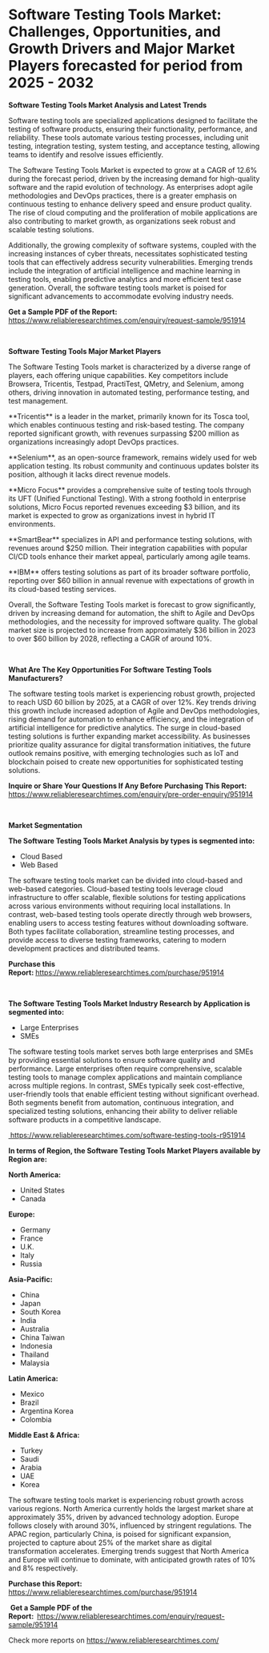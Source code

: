 <p><h1>Software Testing Tools Market: Challenges, Opportunities, and Growth Drivers and Major Market Players forecasted for period from 2025 - 2032</h1></p><p><strong>Software Testing Tools Market Analysis and Latest Trends</strong></p>
<p><p>Software testing tools are specialized applications designed to facilitate the testing of software products, ensuring their functionality, performance, and reliability. These tools automate various testing processes, including unit testing, integration testing, system testing, and acceptance testing, allowing teams to identify and resolve issues efficiently. </p><p>The Software Testing Tools Market is expected to grow at a CAGR of 12.6% during the forecast period, driven by the increasing demand for high-quality software and the rapid evolution of technology. As enterprises adopt agile methodologies and DevOps practices, there is a greater emphasis on continuous testing to enhance delivery speed and ensure product quality. The rise of cloud computing and the proliferation of mobile applications are also contributing to market growth, as organizations seek robust and scalable testing solutions. </p><p>Additionally, the growing complexity of software systems, coupled with the increasing instances of cyber threats, necessitates sophisticated testing tools that can effectively address security vulnerabilities. Emerging trends include the integration of artificial intelligence and machine learning in testing tools, enabling predictive analytics and more efficient test case generation. Overall, the software testing tools market is poised for significant advancements to accommodate evolving industry needs.</p></p>
<p><strong>Get a Sample PDF of the Report:&nbsp;</strong> <a href="https://www.reliableresearchtimes.com/enquiry/request-sample/951914?utm_campaign=2244&utm_medium=2&utm_source=Github&utm_content=ia&utm_term=06032025&utm_id=software-testing-tools">https://www.reliableresearchtimes.com/enquiry/request-sample/951914</a></p>
<p>&nbsp;</p>
<p><strong>Software Testing Tools Major Market Players</strong></p>
<p><p>The Software Testing Tools market is characterized by a diverse range of players, each offering unique capabilities. Key competitors include Browsera, Tricentis, Testpad, PractiTest, QMetry, and Selenium, among others, driving innovation in automated testing, performance testing, and test management.</p><p>**Tricentis** is a leader in the market, primarily known for its Tosca tool, which enables continuous testing and risk-based testing. The company reported significant growth, with revenues surpassing $200 million as organizations increasingly adopt DevOps practices.</p><p>**Selenium**, as an open-source framework, remains widely used for web application testing. Its robust community and continuous updates bolster its position, although it lacks direct revenue models.</p><p>**Micro Focus** provides a comprehensive suite of testing tools through its UFT (Unified Functional Testing). With a strong foothold in enterprise solutions, Micro Focus reported revenues exceeding $3 billion, and its market is expected to grow as organizations invest in hybrid IT environments.</p><p>**SmartBear** specializes in API and performance testing solutions, with revenues around $250 million. Their integration capabilities with popular CI/CD tools enhance their market appeal, particularly among agile teams.</p><p>**IBM** offers testing solutions as part of its broader software portfolio, reporting over $60 billion in annual revenue with expectations of growth in its cloud-based testing services.</p><p>Overall, the Software Testing Tools market is forecast to grow significantly, driven by increasing demand for automation, the shift to Agile and DevOps methodologies, and the necessity for improved software quality. The global market size is projected to increase from approximately $36 billion in 2023 to over $60 billion by 2028, reflecting a CAGR of around 10%.</p></p>
<p>&nbsp;</p>
<p><strong>What Are The Key Opportunities For Software Testing Tools Manufacturers?</strong></p>
<p><p>The software testing tools market is experiencing robust growth, projected to reach USD 60 billion by 2025, at a CAGR of over 12%. Key trends driving this growth include increased adoption of Agile and DevOps methodologies, rising demand for automation to enhance efficiency, and the integration of artificial intelligence for predictive analytics. The surge in cloud-based testing solutions is further expanding market accessibility. As businesses prioritize quality assurance for digital transformation initiatives, the future outlook remains positive, with emerging technologies such as IoT and blockchain poised to create new opportunities for sophisticated testing solutions.</p></p>
<p><strong>Inquire or Share Your Questions If Any Before Purchasing This Report:</strong> <a href="https://www.reliableresearchtimes.com/enquiry/pre-order-enquiry/951914?utm_campaign=2244&utm_medium=2&utm_source=Github&utm_content=ia&utm_term=06032025&utm_id=software-testing-tools">https://www.reliableresearchtimes.com/enquiry/pre-order-enquiry/951914</a></p>
<p>&nbsp;</p>
<p><strong>Market Segmentation</strong></p>
<p><strong>The Software Testing Tools Market Analysis by types is segmented into:</strong></p>
<p><ul><li>Cloud Based</li><li>Web Based</li></ul></p>
<p><p>The software testing tools market can be divided into cloud-based and web-based categories. Cloud-based testing tools leverage cloud infrastructure to offer scalable, flexible solutions for testing applications across various environments without requiring local installations. In contrast, web-based testing tools operate directly through web browsers, enabling users to access testing features without downloading software. Both types facilitate collaboration, streamline testing processes, and provide access to diverse testing frameworks, catering to modern development practices and distributed teams.</p></p>
<p><strong>Purchase this Report:&nbsp;</strong><a href="https://www.reliableresearchtimes.com/purchase/951914?utm_campaign=2244&utm_medium=2&utm_source=Github&utm_content=ia&utm_term=06032025&utm_id=software-testing-tools">https://www.reliableresearchtimes.com/purchase/951914</a></p>
<p>&nbsp;</p>
<p><strong>The Software Testing Tools Market Industry Research by Application is segmented into:</strong></p>
<p><ul><li>Large Enterprises</li><li>SMEs</li></ul></p>
<p><p>The software testing tools market serves both large enterprises and SMEs by providing essential solutions to ensure software quality and performance. Large enterprises often require comprehensive, scalable testing tools to manage complex applications and maintain compliance across multiple regions. In contrast, SMEs typically seek cost-effective, user-friendly tools that enable efficient testing without significant overhead. Both segments benefit from automation, continuous integration, and specialized testing solutions, enhancing their ability to deliver reliable software products in a competitive landscape.</p></p>
<p><a href="https://www.reliableresearchtimes.com/software-testing-tools-r951914?utm_campaign=2244&utm_medium=2&utm_source=Github&utm_content=ia&utm_term=06032025&utm_id=software-testing-tools">&nbsp;https://www.reliableresearchtimes.com/software-testing-tools-r951914</a></p>
<p><strong>In terms of Region, the Software Testing Tools Market Players available by Region are:</strong></p>
<p>
    <p> <strong> North America: </strong>
        <ul>
            <li>United States</li>
            <li>Canada</li>
        </ul>
        </p> 
    <p> <strong> Europe: </strong>
        <ul>
            <li>Germany</li>
            <li>France</li>
            <li>U.K.</li>
            <li>Italy</li>
            <li>Russia</li>
        </ul>
        </p> 
    <p> <strong> Asia-Pacific: </strong>
        <ul>
            <li>China</li>
            <li>Japan</li>
            <li>South Korea</li>
            <li>India</li>
            <li>Australia</li>
            <li>China Taiwan</li>
            <li>Indonesia</li>
            <li>Thailand</li>
            <li>Malaysia</li>
        </ul>
        </p> 
    <p> <strong> Latin America: </strong>
        <ul>
            <li>Mexico</li>
            <li>Brazil</li>
            <li>Argentina Korea</li>
            <li>Colombia</li>
        </ul>
        </p> 
    <p> <strong> Middle East & Africa: </strong>
        <ul>
            <li>Turkey</li>
            <li>Saudi</li>
            <li>Arabia</li>
            <li>UAE</li>
            <li>Korea</li>
        </ul>
    </p>
    </p>
<p><p>The software testing tools market is experiencing robust growth across various regions. North America currently holds the largest market share at approximately 35%, driven by advanced technology adoption. Europe follows closely with around 30%, influenced by stringent regulations. The APAC region, particularly China, is poised for significant expansion, projected to capture about 25% of the market share as digital transformation accelerates. Emerging trends suggest that North America and Europe will continue to dominate, with anticipated growth rates of 10% and 8% respectively.</p></p>
<p><strong>Purchase this Report: </strong><a href="https://www.reliableresearchtimes.com/purchase/951914?utm_campaign=2244&utm_medium=2&utm_source=Github&utm_content=ia&utm_term=06032025&utm_id=software-testing-tools">https://www.reliableresearchtimes.com/purchase/951914</a></p>
<p>&nbsp;<strong>Get a Sample PDF of the Report:&nbsp;&nbsp;</strong><a href="https://www.reliableresearchtimes.com/enquiry/request-sample/951914?utm_campaign=2244&utm_medium=2&utm_source=Github&utm_content=ia&utm_term=06032025&utm_id=software-testing-tools">https://www.reliableresearchtimes.com/enquiry/request-sample/951914</a></p>
<p><strong></strong></p>
<p>Check more reports on <a href="https://www.reliableresearchtimes.com/?utm_campaign=2244&utm_medium=2&utm_source=Github&utm_content=ia&utm_term=06032025&utm_id=software-testing-tools">https://www.reliableresearchtimes.com/</a></p>